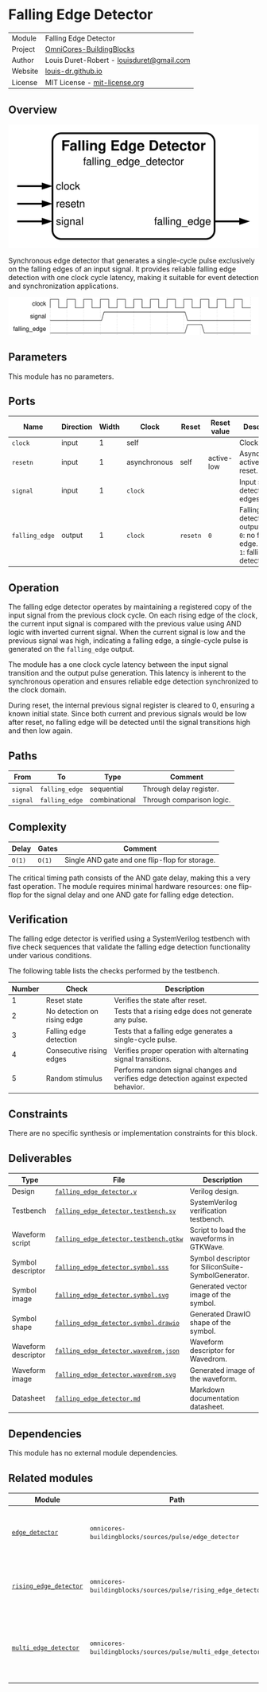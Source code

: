 # Falling Edge Detector

|         |                                                                                  |
| ------- | -------------------------------------------------------------------------------- |
| Module  | Falling Edge Detector                                                            |
| Project | [OmniCores-BuildingBlocks](https://github.com/Louis-DR/OmniCores-BuildingBlocks) |
| Author  | Louis Duret-Robert - [louisduret@gmail.com](mailto:louisduret@gmail.com)         |
| Website | [louis-dr.github.io](https://louis-dr.github.io)                                 |
| License | MIT License - [mit-license.org](https://mit-license.org)                         |

## Overview

![falling_edge_detector](falling_edge_detector.symbol.svg)

Synchronous edge detector that generates a single-cycle pulse exclusively on the falling edges of an input signal. It provides reliable falling edge detection with one clock cycle latency, making it suitable for event detection and synchronization applications.

![falling_edge_detector](falling_edge_detector.wavedrom.svg)

## Parameters

This module has no parameters.

## Ports

| Name           | Direction | Width | Clock        | Reset    | Reset value | Description                                                                              |
| -------------- | --------- | ----- | ------------ | -------- | ----------- | ---------------------------------------------------------------------------------------- |
| `clock`        | input     | 1     | self         |          |             | Clock signal.                                                                            |
| `resetn`       | input     | 1     | asynchronous | self     | active-low  | Asynchronous active-low reset.                                                           |
| `signal`       | input     | 1     | `clock`      |          |             | Input signal to detect falling edges on.                                                 |
| `falling_edge` | output    | 1     | `clock`      | `resetn` | `0`         | Falling edge detection output.<br/>`0`: no falling edge.<br/>`1`: falling edge detected. |

## Operation

The falling edge detector operates by maintaining a registered copy of the input signal from the previous clock cycle. On each rising edge of the clock, the current input signal is compared with the previous value using AND logic with inverted current signal. When the current signal is low and the previous signal was high, indicating a falling edge, a single-cycle pulse is generated on the `falling_edge` output.

The module has a one clock cycle latency between the input signal transition and the output pulse generation. This latency is inherent to the synchronous operation and ensures reliable edge detection synchronized to the clock domain.

During reset, the internal previous signal register is cleared to 0, ensuring a known initial state. Since both current and previous signals would be low after reset, no falling edge will be detected until the signal transitions high and then low again.

## Paths

| From     | To             | Type          | Comment                   |
| -------- | -------------- | ------------- | ------------------------- |
| `signal` | `falling_edge` | sequential    | Through delay register.   |
| `signal` | `falling_edge` | combinational | Through comparison logic. |

## Complexity

| Delay  | Gates  | Comment                                        |
| ------ | ------ | ---------------------------------------------- |
| `O(1)` | `O(1)` | Single AND gate and one flip-flop for storage. |

The critical timing path consists of the AND gate delay, making this a very fast operation. The module requires minimal hardware resources: one flip-flop for the signal delay and one AND gate for falling edge detection.

## Verification

The falling edge detector is verified using a SystemVerilog testbench with five check sequences that validate the falling edge detection functionality under various conditions.

The following table lists the checks performed by the testbench.

| Number | Check                       | Description                                                                           |
| ------ | --------------------------- | ------------------------------------------------------------------------------------- |
| 1      | Reset state                 | Verifies the state after reset.                                                       |
| 2      | No detection on rising edge | Tests that a rising edge does not generate any pulse.                                 |
| 3      | Falling edge detection      | Tests that a falling edge generates a single-cycle pulse.                             |
| 4      | Consecutive rising edges    | Verifies proper operation with alternating signal transitions.                        |
| 5      | Random stimulus             | Performs random signal changes and verifies edge detection against expected behavior. |

## Constraints

There are no specific synthesis or implementation constraints for this block.

## Deliverables

| Type                | File                                                                           | Description                                         |
| ------------------- | ------------------------------------------------------------------------------ | --------------------------------------------------- |
| Design              | [`falling_edge_detector.v`](falling_edge_detector.v)                           | Verilog design.                                     |
| Testbench           | [`falling_edge_detector.testbench.sv`](falling_edge_detector.testbench.sv)     | SystemVerilog verification testbench.               |
| Waveform script     | [`falling_edge_detector.testbench.gtkw`](falling_edge_detector.testbench.gtkw) | Script to load the waveforms in GTKWave.            |
| Symbol descriptor   | [`falling_edge_detector.symbol.sss`](falling_edge_detector.symbol.sss)         | Symbol descriptor for SiliconSuite-SymbolGenerator. |
| Symbol image        | [`falling_edge_detector.symbol.svg`](falling_edge_detector.symbol.svg)         | Generated vector image of the symbol.               |
| Symbol shape        | [`falling_edge_detector.symbol.drawio`](falling_edge_detector.symbol.drawio)   | Generated DrawIO shape of the symbol.               |
| Waveform descriptor | [`falling_edge_detector.wavedrom.json`](falling_edge_detector.wavedrom.json)   | Waveform descriptor for Wavedrom.                   |
| Waveform image      | [`falling_edge_detector.wavedrom.svg`](falling_edge_detector.wavedrom.svg)     | Generated image of the waveform.                    |
| Datasheet           | [`falling_edge_detector.md`](falling_edge_detector.md)                         | Markdown documentation datasheet.                   |

## Dependencies

This module has no external module dependencies.

## Related modules

| Module                                                                    | Path                                                          | Comment                                                          |
| ------------------------------------------------------------------------- | ------------------------------------------------------------- | ---------------------------------------------------------------- |
| [`edge_detector`](../edge_detector/edge_detector.md)                      | `omnicores-buildingblocks/sources/pulse/edge_detector`        | Edge detector for both rising and falling edges.                 |
| [`rising_edge_detector`](../rising_edge_detector/rising_edge_detector.md) | `omnicores-buildingblocks/sources/pulse/rising_edge_detector` | Edge detector variant for rising edges only.                     |
| [`multi_edge_detector`](../multi_edge_detector/multi_edge_detector.md)    | `omnicores-buildingblocks/sources/pulse/multi_edge_detector`  | Edge detector with separate output for rising and falling edges. |
